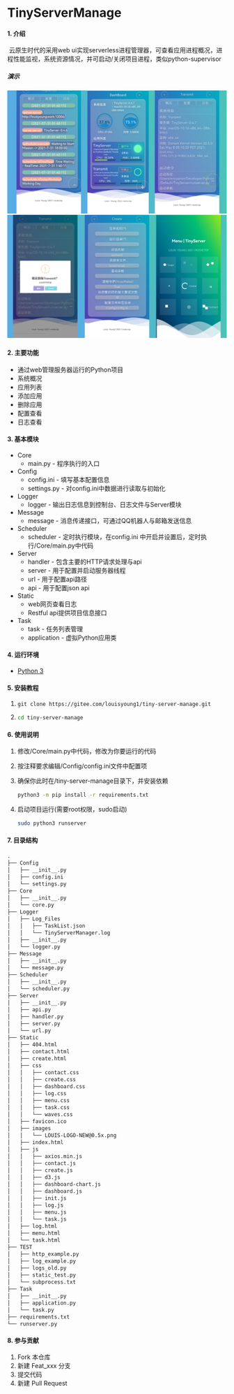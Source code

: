 # TinyServerManage

#### 1. 介绍
​		云原生时代的采用web ui实现serverless进程管理器，可查看应用进程概况，进程性能监视，系统资源情况，并可启动/关闭项目进程，类似python-supervisor

##### 演示
![globe](./Docs/001.jpg)
![globe](./Docs/002.jpg)

#### 2. 主要功能
- 通过web管理服务器运行的Python项目
- 系统概况
- 应用列表
- 添加应用
- 删除应用
- 配置查看
- 日志查看

#### 3. 基本模块

- Core
  - main.py - 程序执行的入口
- Config
  - config.ini - 填写基本配置信息
  - settings.py - 对config.ini中数据进行读取与初始化
- Logger
  - logger - 输出日志信息到控制台、日志文件与Server模块
- Message
  - message - 消息传递接口，可通过QQ机器人与邮箱发送信息
- Scheduler
  - scheduler - 定时执行模块，在config.ini 中开启并设置后，定时执行/Core/main.py中代码
- Server
  - handler - 包含主要的HTTP请求处理与api
  - server - 用于配置并启动服务器线程
  - url - 用于配置api路径
  - api - 用于配置json api
- Static
  - web网页查看日志
  - Restful api提供项目信息接口
- Task
  - task - 任务列表管理
  - application - 虚拟Python应用类

#### 4. 运行环境

- [Python 3](https://www.python.org/)

#### 5. 安装教程

1. ```shell
   git clone https://gitee.com/louisyoung1/tiny-server-manage.git
   ```

2. ```sh
   cd tiny-server-manage
   ```

#### 6. 使用说明

1. 修改/Core/main.py中代码，修改为你要运行的代码

2. 按注释要求编辑/Config/config.ini文件中配置项
   
3. 确保你此时在/tiny-server-manage目录下，并安装依赖
   ```sh
   python3 -m pip install -r requirements.txt
   ```
   
4. 启动项目运行(需要root权限，sudo启动)

   ```sh
   sudo python3 runserver
   ```

#### 7. 目录结构

```shell
.
├── Config
│   ├── __init__.py
│   ├── config.ini
│   └── settings.py
├── Core
│   ├── __init__.py
│   └── core.py
├── Logger
│   ├── Log_Files
│   │   ├── TaskList.json
│   │   └── TinyServerManager.log
│   ├── __init__.py
│   └── logger.py
├── Message
│   ├── __init__.py
│   └── message.py
├── Scheduler
│   ├── __init__.py
│   └── scheduler.py
├── Server
│   ├── __init__.py
│   ├── api.py
│   ├── handler.py
│   ├── server.py
│   └── url.py
├── Static
│   ├── 404.html
│   ├── contact.html
│   ├── create.html
│   ├── css
│   │   ├── contact.css
│   │   ├── create.css
│   │   ├── dashboard.css
│   │   ├── log.css
│   │   ├── menu.css
│   │   ├── task.css
│   │   └── waves.css
│   ├── favicon.ico
│   ├── images
│   │   └── LOUIS-LOGO-NEW@0.5x.png
│   ├── index.html
│   ├── js
│   │   ├── axios.min.js
│   │   ├── contact.js
│   │   ├── create.js
│   │   ├── d3.js
│   │   ├── dashboard-chart.js
│   │   ├── dashboard.js
│   │   ├── init.js
│   │   ├── log.js
│   │   ├── menu.js
│   │   └── task.js
│   ├── log.html
│   ├── menu.html
│   └── task.html
├── TEST
│   ├── http_example.py
│   ├── log_example.py
│   ├── logs_old.py
│   ├── static_test.py
│   └── subprocess.txt
├── Task
│   ├── __init__.py
│   ├── application.py
│   └── task.py
├── requirements.txt
└── runserver.py
```



#### 8. 参与贡献

1.  Fork 本仓库
2.  新建 Feat_xxx 分支
3.  提交代码
4.  新建 Pull Request

